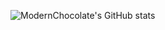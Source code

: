 ![ModernChocolate's GitHub stats](https://github-readme-stats.vercel.app/api?username=modernchocolate&show_icons=true&theme=radical)

